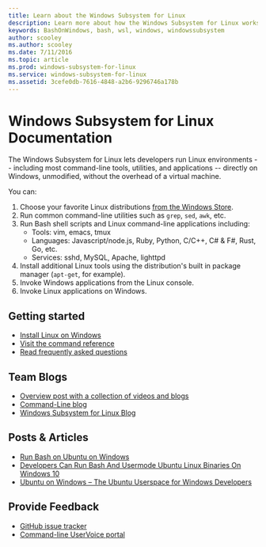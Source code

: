 ```yaml
---
title: Learn about the Windows Subsystem for Linux
description: Learn more about how the Windows Subsystem for Linux works.
keywords: BashOnWindows, bash, wsl, windows, windowssubsystem
author: scooley
ms.author: scooley
ms.date: 7/11/2016
ms.topic: article
ms.prod: windows-subsystem-for-linux
ms.service: windows-subsystem-for-linux
ms.assetid: 3cefe0db-7616-4848-a2b6-9296746a178b
---
```


# Windows Subsystem for Linux Documentation

The Windows Subsystem for Linux lets developers run Linux environments -- including most command-line tools, utilities, and applications -- directly on Windows, unmodified, without the overhead of a virtual machine.  

You can:

1. Choose your favorite Linux distributions [from the Windows Store](https://aka.ms/wslstore).
1. Run common command-line utilities such as `grep`, `sed`, `awk`, etc. 
1. Run Bash shell scripts and Linux command-line applications including:  
    * Tools: vim, emacs, tmux
    * Languages: Javascript/node.js, Ruby, Python, C/C++, C# & F#, Rust, Go, etc.
    * Services: sshd, MySQL, Apache, lighttpd
1. Install additional Linux tools using the distribution's built in package manager (`apt-get`, for example).
1. Invoke Windows applications from the Linux console.
1. Invoke Linux applications on Windows.

## Getting started

* [Install Linux on Windows](install_guide.md)
* [Visit the command reference](reference.md)
* [Read frequently asked questions](faq.md)

## Team Blogs
* [Overview post with a collection of videos and blogs](https://blogs.msdn.microsoft.com/commandline/learn-about-bash-on-windows-subsystem-for-linux/)
* [Command-Line blog](https://blogs.msdn.microsoft.com/commandline/)
* [Windows Subsystem for Linux Blog](https://blogs.msdn.microsoft.com/wsl/)

## Posts & Articles
* [Run Bash on Ubuntu on Windows](https://blogs.windows.com/buildingapps/2016/03/30/run-bash-on-ubuntu-on-windows/)
* [Developers Can Run Bash And Usermode Ubuntu Linux Binaries On Windows 10](http://www.hanselman.com/blog/DevelopersCanRunBashShellAndUsermodeUbuntuLinuxBinariesOnWindows10.aspx)
* [Ubuntu on Windows – The Ubuntu Userspace for Windows Developers](http://insights.ubuntu.com/2016/03/30/ubuntu-on-windows-the-ubuntu-userspace-for-windows-developers/) 

## Provide Feedback
* [GitHub issue tracker](https://github.com/Microsoft/BashOnWindows/issues)
* [Command-line UserVoice portal](https://wpdev.uservoice.com/forums/266908-command-prompt-console-bash-on-ubuntu-on-windo/category/161892-bash)

